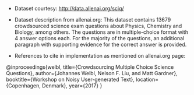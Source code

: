 - Dataset courtesy: http://data.allenai.org/sciq/
 
- Dataset description from allenai.org: This dataset contains 13679 crowdsourced science exam questions about Physics, Chemistry and Biology, among others. The questions are in multiple-choice format with 4 answer options each. For the majority of the questions, an additional paragraph with supporting evidence for the correct answer is provided.

- References to cite in implementation as mentioned on allenai.org page:

@inproceedings{welbl,
title={Crowdsourcing Multiple Choice Science Questions},
author={Johannes Welbl, Nelson F. Liu, and Matt Gardner},
booktitle={Workshop on Noisy User-generated Text},
location={Copenhagen, Denmark},
year={2017}
}
